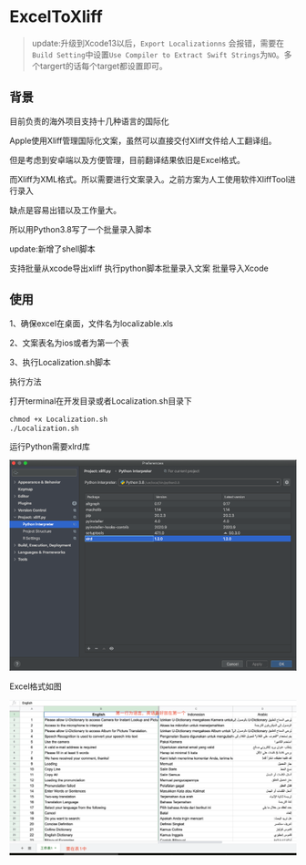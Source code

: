 # ExcelToXliff


>update:升级到Xcode13以后，`Export Localizationns` 会报错，需要在`Build Setting`中设置`Use Compiler to Extract Swift Strings`为`NO`。多个targert的话每个target都设置即可。

## 背景
    
目前负责的海外项目支持十几种语言的国际化

Apple使用Xliff管理国际化文案，虽然可以直接交付Xliff文件给人工翻译组。

但是考虑到安卓端以及方便管理，目前翻译结果依旧是Excel格式。

而Xliff为XML格式。所以需要进行文案录入。之前方案为人工使用软件XliffTool进行录入

缺点是容易出错以及工作量大。
    
所以用Python3.8写了一个批量录入脚本

update:新增了shell脚本

支持批量从xcode导出xliff
执行python脚本批量录入文案
批量导入Xcode

## 使用

1、确保excel在桌面，文件名为localizable.xls

2、文案表名为ios或者为第一个表

3、执行Localization.sh脚本

执行方法

打开terminal在开发目录或者Localization.sh目录下

```
chmod +x Localization.sh
./Localization.sh
```



运行Python需要xlrd库

![image](1.png)

Excel格式如图

![image](2.png)

